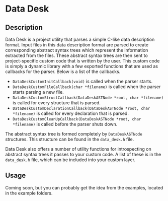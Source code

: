 # Data Desk

## Description

Data Desk is a project utility that parses a simple C-like data description format. Input files in this data description format are parsed to create corresponding abstract syntax trees which represent the information extracted from the files. These abstract syntax trees are then sent to project-specific custom code that is written by the user. This custom code is simply a dynamic library with a few exported functions that are used as callbacks for the parser. Below is a list of the callbacks.

* `DataDeskCustomInitCallback(void)` is called when the parser starts.
* `DataDeskCustomFileCallback(char *filename)` is called when the parser starts parsing a new file.
* `DataDeskCustomStructCallback(DataDeskASTNode *root, char *filename)` is called for every structure that is parsed.
* `DataDeskCustomDeclarationCallback(DataDeskASTNode *root, char *filename)` is called for every declaration that is parsed.
* `DataDeskCustomCleanUpCallback(DataDeskASTNode *root, char *filename)` is called before the parser shuts down.

The abstract syntax tree is formed completely by `DataDeskASTNode` structures. This structure can be found in the `data_desk.h` file.

Data Desk also offers a number of utility functions for introspecting on abstract syntax trees it passes to your custom code. A list of these is in the `data_desk.h` file, which can be included into your custom layer.

## Usage

Coming soon, but you can probably get the idea from the examples, located in the example folders.